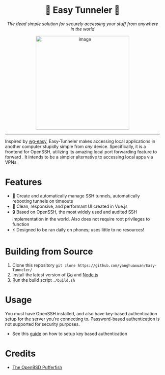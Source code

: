 <div align="center">
  <h1>🐡 Easy Tunneler 🐡</h1>
  <p><i>The dead simple solution for securely accessing your stuff from anywhere in the world</i></p>
  <img width="304" alt="image" src="https://github.com/user-attachments/assets/58c6adf9-000c-4e31-86fe-fda2369ae40c">
</div>

---

Inspired by [wg-easy](https://github.com/wg-easy/wg-easy), Easy-Tunneler makes accessing local applications in another computer stupidly simple from *any* device. Specifically, it is a frontend for OpenSSH, utilizing its amazing local port forwarding feature to forward . It intends to be a simpler alternative to accessing local apps via VPNs.

# Features
- 🤖 Create and automatically manage SSH tunnels, automatically rebooting tunnels on timeouts
- 🍃 Clean, responsive, and performant UI created in Vue.js
- 🔒 Based on OpenSSH, the most widely used and audited SSH implementation in the world. Also does not require root privileges to function
- ⚡ Designed to be ran daily on phones; uses little to no resources!

# Building from Source
1. Clone this repository
`git clone https://github.com/yanghuaxuan/Easy-Tunneler/`
2. Install the latest version of [Go](https://go.dev/doc/) and [Node.js](https://nodejs.org/en)
3. Run the build script
`./build.sh`

# Usage
You must have OpenSSH installed, and also have key-based authentication setup for the server you're connecting to. Password-based authentication is not supported for security purposes.
- See this [guide](https://www.digitalocean.com/community/tutorials/how-to-configure-ssh-key-based-authentication-on-a-linux-server) on how to setup key based authentication

# Credits
- [The OpenBSD Pufferfish](https://www.openbsd.org/)
